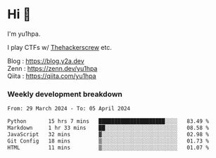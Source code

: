 # Hi 👋

I'm yu1hpa.

I play CTFs w/ [Thehackerscrew](https://www.thehackerscrew.team/) etc.

Blog : https://blog.y2a.dev  
Zenn : https://zenn.dev/yu1hpa  
Qiita : https://qiita.com/yu1hpa  

### Weekly development breakdown

<!--START_SECTION:waka-->

```txt
From: 29 March 2024 - To: 05 April 2024

Python       15 hrs 7 mins   █████████████████████░░░░   83.49 %
Markdown     1 hr 33 mins    ██░░░░░░░░░░░░░░░░░░░░░░░   08.58 %
JavaScript   32 mins         ▓░░░░░░░░░░░░░░░░░░░░░░░░   02.98 %
Git Config   18 mins         ▒░░░░░░░░░░░░░░░░░░░░░░░░   01.73 %
HTML         11 mins         ▒░░░░░░░░░░░░░░░░░░░░░░░░   01.07 %
```

<!--END_SECTION:waka-->

